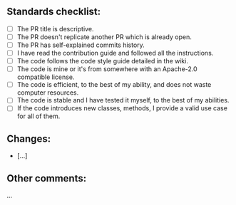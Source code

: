 ## Standards checklist:

<!---

Pull request must have next naming format:
  - For fixes use "fix:" prefix, e.g. "fix: video transcoding"
  - For patches use "patch:" prefix, e.g. "patch: docker image change"
  - For features use "feat:" prefix, e.g. "feat: voice messages"
  - For refactoring use "refactor:" prefix, e.g. "refactor: workflow actions"
  - For documentation use "docs:" prefix, e.g. "docs: readme.md header logo"

// TODO: Airbnb code style guide

-->

<!-- Fill with an x the ones that apply. Example: [x] -->

- [ ] The PR title is descriptive.
- [ ] The PR doesn't replicate another PR which is already open.
- [ ] The PR has self-explained commits history.
- [ ] I have read the contribution guide and followed all the instructions.
- [ ] The code follows the code style guide detailed in the wiki.
- [ ] The code is mine or it's from somewhere with an Apache-2.0 compatible license.
- [ ] The code is efficient, to the best of my ability, and does not waste computer resources.
- [ ] The code is stable and I have tested it myself, to the best of my abilities.
- [ ] If the code introduces new classes, methods, I provide a valid use case for all of them.

## Changes:

- [...]

## Other comments:

...
